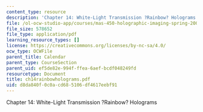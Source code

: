 ```yaml
---
content_type: resource
description: 'Chapter 14: White-Light Transmission ?Rainbow? Holograms'
file: /ol-ocw-studio-app/courses/mas-450-holographic-imaging-spring-2003/d8da840f0c0acd685106df4617eebf91_ch14rainbowholograms.pdf
file_size: 578652
file_type: application/pdf
learning_resource_types: []
license: https://creativecommons.org/licenses/by-nc-sa/4.0/
ocw_type: OCWFile
parent_title: Calendar
parent_type: CourseSection
parent_uid: ef5de82e-994f-ffea-6aef-bcdf048249fd
resourcetype: Document
title: ch14rainbowholograms.pdf
uid: d8da840f-0c0a-cd68-5106-df4617eebf91
---
```

Chapter 14: White-Light Transmission ?Rainbow? Holograms